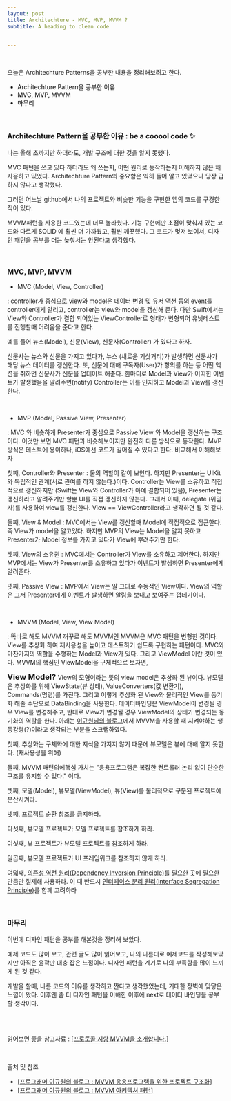 ```yaml
---
layout: post
title: Architechture - MVC, MVP, MVVM ?
subtitle: A heading to clean code


---
```


<br>

오늘은 Architechture Patterns을 공부한 내용을 정리해보려고 한다.

- <a herf="#1" style="color:black;">Architechture Pattern을 공부한 이유</a>
- <a herf="#2" style="color:black;">MVC, MVP, MVVM</a>
- <a herf="#3" style="color:black;">마무리</a>

<br>

<h3 id="1">Architechture Pattern을 공부한 이유  : be a cooool code ✨ </h3>

나는 올해 초까지만 하더라도, 개발 구조에 대한 것을 알지 못했다.

MVC 패턴을 쓰고 있다 하더라도 왜 쓰는지, 어떤 원리로 동작하는지 이해하지 않은 채 사용하고 있었다. Architechture Pattern의 중요함은 익히 들어 알고 있었으나 당장 급하지 않다고 생각했다.

그러던 어느날 github에서 나의 프로젝트와 비슷한 기능을 구현한 앱의 코드를 구경한 적이 있다. 

MVVM패턴을 사용한 코드였는데 너무 놀라웠다. 기능 구현에만 초점이 맞춰져 있는 코드와 다르게 SOLID 에 훨씬 더 가까웠고, 훨씬 깨끗했다. 그 코드가 멋져 보여서, 디자인 패턴을 공부를 더는 늦춰서는 안된다고 생각했다.

<br>

<h3 id="2">MVC, MVP, MVVM</h3>

- MVC (Model, View, Controller)

 : controller가 중심으로 view와 model은 데이터 변경 및 유저 액션 등의 event를 controller에게 알리고, controller는 view와 model을 갱신해 준다. 다만 Swift에서는 View와 Controller가 결합 되어있는 ViewController로 형태가 변형되어 유닛테스트를 진행할때 어려움을 준다고 한다. 

예를 들어 뉴스(Model), 신문(View), 신문사(Controller) 가 있다고 하자.

신문사는 뉴스와 신문을 가지고 있다가, 뉴스 (새로운 기삿거리)가 발생하면 신문사가 해당 뉴스 데이터를 갱신한다. 또,  신문에 대해 구독자(User)가 항의를 하는 등 어떤 액션을 취하면 신문사가 신문을 업데이트 해준다. 한마디로 Model과 View가 어떠한 이벤트가 발생했음을 알려주면(notify) Controller는 이를 인지하고 Model과 View를 갱신한다.

<br>

- MVP (Model, Passive View, Presenter)

 : MVC 와 비슷하게 Presenter가 중심으로 Passive View 와 Model을 갱신하는 구조이다. 이것만 보면 MVC 패턴과 비슷해보이지만 완전히 다른 방식으로 동작한다. MVP방식은 테스트에 용이하나, iOS에선 코드가 길어질 수 있다고 한다. 비교해서 이해해보자

첫째, Controller와 Presenter : 둘의 역할이 같이 보인다. 하지만 Presenter는 UIKit와 독립적인 관계(서로 관여를 하지 않는다.)이다. Controller는 View를 소유하고 직접적으로 갱신하지만 (Swift는 View와 Controller가 아예 결합되어 있음), Presenter는 갱신하라고 알려주기만 할뿐 UI를 직접 갱신하지 않는다. 그래서 이때, delegate (위임자)를 사용하여 view를 갱신한다. View == ViewController라고 생각하면 될 것 같다.

둘째, View & Model : MVC에서는 View를 갱신할때 Model에 직접적으로 접근한다. 즉 View가 model을 알고있다. 하지만 MVP의 View는 Model을 알지 못하고 Presenter가 Model 정보를 가지고 있다가 View에 뿌려주기만 한다.

셋째, View의 소유권 : MVC에서는 Controller가 View를 소유하고 제어한다. 하지만 MVP에서는 View가 Presenter를 소유하고 있다가 이벤트가 발생하면 Presenter에게 알려준다.

넷째, Passive View : MVP에서 View는 말 그대로 수동적인 View이다. View의 역할은 그저 Presenter에게 이벤트가 발생하면 알림을 보내고 보여주는 껍데기이다. 

<br>

- MVVM (Model, View, View Model)

 : 똑바로 해도 MVVM 꺼꾸로 해도 MVVM인 MVVM은 MVC 패턴을 변형한 것이다. View를 추상화 하여 재사용성을 높이고 테스트하기 쉽도록 구현하는 패턴이다. MVC와 마찬가지의 역할을 수행하는 Model과 View가 있다. 그리고 ViewModel 이란 것이 있다. MVVM의 핵심인 ViewModel을 구체적으로 보자면,

<b style="font-size: 13.5pt">View Model?</b>   View의 모형이라는 뜻의 view model은 추상화 된 뷰이다. 뷰모델은 추상화를 위해 ViewState(뷰 상태), ValueConverters(값 변환기), Commands(명령)를 가진다. 그리고 이렇게 추상화 된 View와 물리적인 View를 동기화 해줄 수단으로 DataBinding을 사용한다. 데이터바인딩은 ViewModel이 변경될 경우 View를 변경해주고, 반대로 View가 변경될 경우 ViewModel의 상태가 변경되는 동기화의 역할을 한다.  아래는 <a href="https://justhackem.wordpress.com/2017/03/05/mvvm-architectural-pattern/">이규원님의 블로그</a>에서 MVVM을 사용할 때 지켜야하는 행동강령(?)이라고 생각되는 부분을 스크랩하였다.

첫째, 추상화는 구체화에 대한 지식을 가지지 않기 때문에 뷰모델은 뷰에 대해 알지 못한다. (재사용성을 위해)

둘째,  MVVM 패턴의에핵심 가치는 "응용프로그램은 복잡한 컨트롤러 논리 없이 단순한 구조를 유지할 수 있다." 이다.

셋째, 모델(Model), 뷰모델(ViewModel), 뷰(View)를 물리적으로 구분된 프로젝트에 분산시켜라.

넷째, 프로젝트 순환 참조를 금지하라.

다섯째, 뷰모델 프로젝트가 모델 프로젝트를 참조하게 하라.

여섯째, 뷰 프로젝트가 뷰모델 프로젝트를 참조하게 하라.

일곱째, 뷰모델 프로젝트가 UI 프레임워크를 참조하지 않게 하라.

여덟째, [의존성 역전 원리(Dependency Inversion Principle)](https://justhackem.wordpress.com/2016/05/13/dependency-inversion-terms/#dip)를 필요한 곳에 필요한 만큼만 절제해 사용하라. 이 때 반드시 [인터페이스 분리 원리(Interface Segregation Principle)](https://en.wikipedia.org/wiki/Interface_segregation_principle)를 함께 고려하라

<br>

<h3>마무리</h3>

이번에 디자인 패턴을 공부를 해본것을 정리해 보았다.

예제 코드도 많이 보고, 관련 글도 많이 읽어보고, 나의 나름대로 예제코드를 작성해보았지만 아직은 윤곽만 대충 잡은 느낌이다. 디자인 패턴을 계기로 나의 부족함을 많이 느끼게 된 것 같다. 

개발을 할때, 나름 코드의 이유를 생각하고 짠다고 생각했었는데, 거대한 장벽에 맞닿은 느낌이 왔다. 이후엔 좀 더 디자인 패턴을 이해한 이후에 next로 데이터 바인딩을 공부할 생각이다. 

<br><br>

읽어보면 좋을 참고자료 : <a href="https://academy.realm.io/kr/posts/doios-natasha-murashev-protocol-oriented-mvvm/">[프로토콜 지향 MVVM을 소개합니다.] </a>

<br>

출처 및 참조

- <a href="https://justhackem.wordpress.com/2017/03/06/structuring-projects-for-mvvm-application/">[프로그래머 이규원의 블로그 : MVVM 응용프로그램을 위한 프로젝트 구조화] </a>
- <a href=" https://justhackem.wordpress.com/2017/03/05/mvvm-architectural-pattern/"> [프로그래머 이규원의 블로그 : MVVM 아키텍처 패턴] </a>

<br>
